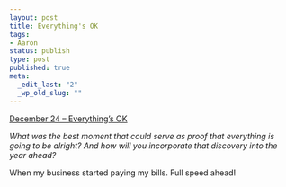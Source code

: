 ```yaml
--- 
layout: post
title: Everything's OK
tags: 
- Aaron
status: publish
type: post
published: true
meta: 
  _edit_last: "2"
  _wp_old_slug: ""
---
```

<a href="http://www.reverb10.com/december-24-prompt-everythings-ok/">December 24 – Everything’s OK</a>

<em>What was the best moment that could serve as proof that everything is going to be alright? And how will you incorporate that discovery into the year ahead?</em>

When my business started paying my bills. Full speed ahead!
